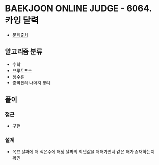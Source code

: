 # BAEKJOON ONLINE JUDGE - 6064. 카잉 달력

- [문제출처](https://www.acmicpc.net/problem/6064 '6064. 카잉 달력')

## 알고리즘 분류

- 수학
- 브루트포스
- 정수론
- 중국인의 나머지 정리

## 풀이

### 접근

- 구현

### 설계

- 목표 날짜에 더 작은수에 해당 날짜의 최댓값을 더해가면서 같은 해가 존재하는지 확인
